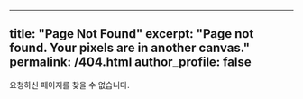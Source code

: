 
---
title: "Page Not Found"
excerpt: "Page not found. Your pixels are in another canvas."
permalink: /404.html
author_profile: false
---

요청하신 페이지를 찾을 수 없습니다.

<script>
  var GOOG_FIXURL_LANG = 'en';
  var GOOG_FIXURL_SITE = 'https://joyssong.github.io'
</script>
<script src="https://linkhelp.clients.google.com/tbproxy/lh/wm/fixurl.js">
</script>
